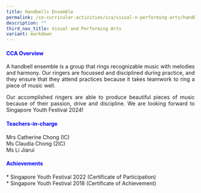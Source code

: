 ```yaml
---
title: Handbells Ensemble
permalink: /co-curricular-activities/cca/visual-n-performing-arts/handbells-ensemble/
description: ""
third_nav_title: Visual and Performing Arts
variant: markdown
---
```

<h4 style="color:blue;">CCA Overview</h4>
<p style="text-align: justify;">A handbell ensemble is a group that rings recognizable music with melodies and harmony. Our ringers are focussed and disciplined during practice, and they ensure that they attend practices because it takes teamwork to ring a piece of music well.

</p><p style="text-align: justify;">Our accomplished ringers are able to produce beautiful pieces of music because of their passion, drive and discipline. We are looking forward to Singapore Youth Festival 2024! </p>

<h4 style="color:blue;">Teachers-in-charge</h4>
Mrs Catherine Chong (IC) <br>
Ms Claudia Chong (2IC)<br>
Ms Li Jiarui<br>

<h4 style="color:blue;">Achievements</h4>
* Singapore Youth Festival 2022 (Certificate of Participation)<br>
* Singapore Youth Festival 2018 (Certificate of Achievement)